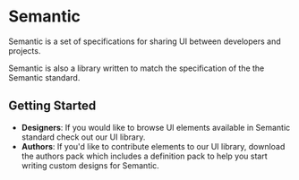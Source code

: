Semantic
=======

Semantic is a set of specifications for sharing UI between developers and projects. 

Semantic is also a library written to match the specification of the the Semantic standard.

Getting Started
--------------

* **Designers**: If you would like to browse UI elements available in Semantic standard check out our UI library. 
* **Authors**: If you'd like to contribute elements to our UI library, download the authors pack which includes a definition pack to help you start writing custom designs for Semantic.

